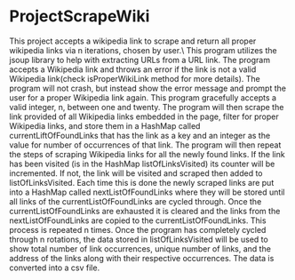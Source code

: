 # ProjectScrapeWiki
This project accepts a wikipedia link to scrape and return all proper wikipedia links via n iterations, chosen by user.\\
This program utilizes the jsoup library to help with extracting URLs from a URL link. The program accepts a Wikipedia
link and throws an error if the link is not a valid Wikipedia link(check isProperWikiLink method for more details).
The program will not crash, but instead show the error message and prompt the user for a proper Wikipedia link again.
This program gracefully accepts a valid integer, n, between one and twenty. The program will then scrape the link
provided of all Wikipedia links embedded in the page, filter for proper Wikipedia links, and store them in a HashMap
called currentLiftOfFoundLinks that has the link as a key and an integer as the value for number of occurrences of
that link. The program will then repeat the steps of scraping Wikipedia links for all the newly found links. If the
link has been visited (is in the HashMap listOfLinksVisited) its counter will be incremented. If not, the link will
be visited and scraped then added to listOfLinksVisited. Each time this is done the newly scraped links are put into
a HashMap called nextListOfFoundLinks where they will be stored until all links of the currentListOfFoundLinks are
cycled through. Once the currentListOfFoundLinks are exhausted it is cleared and the links from the
nextListOfFoundLinks are copied to the currentListOfFoundLinks. This process is repeated n times. Once the program
has completely cycled through n rotations, the data stored in listOfLinksVisited will be used to show total number of
link occurrences, unique number of links, and the address of the links along with their respective occurrences. The
data is converted into a csv file.
